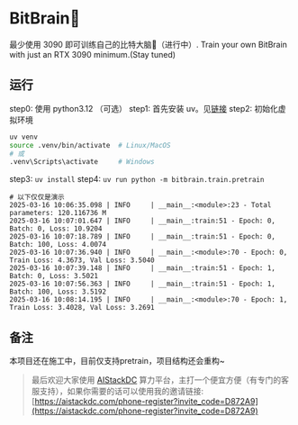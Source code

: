 # BitBrain🧠
最少使用 3090 即可训练自己的比特大脑🧠（进行中）. Train your own BitBrain with just an RTX 3090 minimum.(Stay tuned)

## 运行
step0: 使用 python3.12 （可选）
step1: 首先安装 uv。见[链接](https://docs.astral.sh/uv/getting-started/installation/)
step2: 初始化虚拟环境
```bash
uv venv
source .venv/bin/activate  # Linux/MacOS
# 或
.venv\Scripts\activate     # Windows
```
step3: `uv install`
step4: `uv run python -m bitbrain.train.pretrain` 
```shell
# 以下仅仅是演示
2025-03-16 10:06:35.098 | INFO     | __main__:<module>:23 - Total parameters: 120.116736 M
2025-03-16 10:07:01.647 | INFO     | __main__:train:51 - Epoch: 0, Batch: 0, Loss: 10.9204
2025-03-16 10:07:18.789 | INFO     | __main__:train:51 - Epoch: 0, Batch: 100, Loss: 4.0074
2025-03-16 10:07:36.940 | INFO     | __main__:<module>:70 - Epoch: 0, Train Loss: 4.3673, Val Loss: 3.5040
2025-03-16 10:07:39.148 | INFO     | __main__:train:51 - Epoch: 1, Batch: 0, Loss: 3.5021
2025-03-16 10:07:56.363 | INFO     | __main__:train:51 - Epoch: 1, Batch: 100, Loss: 3.5192
2025-03-16 10:08:14.195 | INFO     | __main__:<module>:70 - Epoch: 1, Train Loss: 3.4028, Val Loss: 3.2691
```

## 备注
本项目还在施工中，目前仅支持pretrain，项目结构还会重构~


> 最后欢迎大家使用 [AIStackDC](https://aistackdc.com/phone-register?invite_code=D872A9) 算力平台，主打一个便宜方便（有专门的客服支持），如果你需要的话可以使用我的邀请链接: [https://aistackdc.com/phone-register?invite_code=D872A9](https://aistackdc.com/phone-register?invite_code=D872A9)
